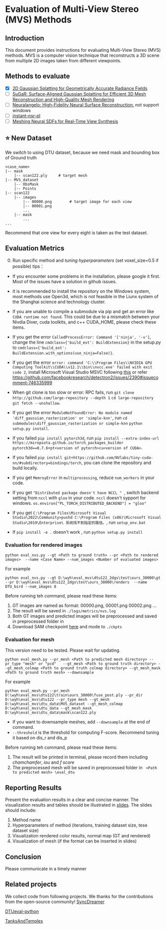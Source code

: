 # Evaluation of Multi-View Stereo (MVS) Methods

## Introduction
This document provides instructions for evaluating Multi-View Stereo (MVS) methods. MVS is a computer vision technique that reconstructs a 3D scene from multiple 2D images taken from different viewpoints.
## Methods to evaluate
- [x] [2D Gaussian Splatting for Geometrically Accurate Radiance Fields](https://github.com/hbb1/2d-gaussian-splatting)
- [ ] [SuGaR: Surface-Aligned Gaussian Splatting for Efficient 3D Mesh Reconstruction and High-Quality Mesh Rendering](https://github.com/Anttwo/SuGaR)
- [ ] [Neuralangelo: High-Fidelity Neural Surface Reconstruction.](https://github.com/NVlabs/neuralangelo) not support windows
- [ ] [instant-nsr-pl](https://github.com/bennyguo/instant-nsr-pl)
- [ ] [Meshing Neural SDFs for Real-Time View Synthesis](https://github.com/hugoycj/torch-bakedsdf)

## ⭐ New Dataset
We switch to using DTU dataset, because we need mask and bounding box of Ground truth
```
<case_name>
|-- mask
    |-- scan122.ply     # target mesh
|-- MVS_dataset
    |-- ObsMask
    |-- Points
|-- scan122
    |-- images             
        |-- 00000.png        # target image for each view
        |-- 00001.png
        ...
    |-- mask
        ...
...
```
Recommend that one view for every eight is taken as the test dataset.

## Evaluation Metrics
0. Run specific method and *tuning hyperparameters*  (set voxel_size=0.5 if possible)
tips：
- If you encounter some problems in the installation, please google it first. Most of the issues have a solution in github issues.
- It is recommended to install the repository on the Windows system, most methods use Open3d, which is not feasible in the Liunx system of the Shanghai science and technology cluster.
- If you are unable to compile a submodule via pip and get an error like ```CUDA runtime not found```. This could be due to a mismatch between your Nivdia Diver, cuda toolkits, and c++ CUDA_HOME, please check these items. 
- If you get the error ```CalledProcessError: Command '['ninja', '-v']```, change the line ```cmdclass={'build_ext': BuildExtension}``` in the setup.py to ```cmdclass={'build_ext': BuildExtension.with_options(use_ninja=False)}```.
- If you get the error ```error: command 'C:\\Program Files\\NVIDIA GPU Computing Toolkit\\CUDA\\v12.1\\bin\\nvcc.exe' failed with exit code 2```, install Microsoft Visual Studio MSVC following [this](https://blog.csdn.net/qq_21488193/article/details/134924533) or refer https://github.com/facebookresearch/detectron2/issues/2390#issuecomment-746335999
- When git clone is too slow or error: RPC fails, run ```git clone http://github.com/large-repository --depth 1```  ```cd large-repository``` ```git fetch --unshallow```.

- If you get the error ```ModuleNotFoundError: No module named 'diff_gaussian_rasterization' or 'simple-knn'```, run  ```cd submodules\diff_gaussian_rasterization or simple-knn```  ```python setup.py install```.
- If you failed ```pip install pytorch3d```, run  ```pip install --extra-index-url https://miropsota.github.io/torch_packages_builder pytorch3d==0.7.6+pt<version of pytorch>cu<version of CUDA>```.
- If you failed ```pip install git+https://github.com/NVlabs/tiny-cuda-nn/#subdirectory=bindings/torch```, you can clone the repository and build locally.
- If you get ```MemroyError``` in ```multiprocessing```, reduce `num_workers` in your code.
- If you get ```"Distributed package doesn't have NCCL " ```, switch backend setting from `nccl` with `gloo` in your code. `nccl` doesn't sypport for windows. `os.environ["PL_TORCH_DISTRIBUTED_BACKEND"] = "gloo"`
- If you get ```C:\Program Files\Microsoft Visual Studio\2022\Community>pushd C:\Program Files (x86)\Microsoft Visual Studio\2019\Enterprise\ 系统找不到指定的路径。```, run `setup_env.bat`
- If ```pip install -e .``` doesn't work , run `python setup.py install`

### Evaluation for rendered images 
```
python eval_nvs.py --gt <Path to ground truth> --pr <Path to rendered images>  --name <Case Name> --num_images <Number of evaluated images>
```
For example
```
python eval_nvs.py --gt D:\wyh\eval_mvs\dtu122_2dgs\test\ours_30000\gt --pr D:\wyh\eval_mvs\dtu122_2dgs\test\ours_30000\renders  --name DTU_bird --num_images 8

```
Before running teh command, please read these items:
1. GT images are named as format: 00000.png, 00001.png 00002.png ... 
2. The result will be saved in ```./logs/metrics/nvs.log```
3. Both GT images and predicted images will be preprocessed and saved in preprocessed folder in <Path to rendered images>
4. Download SAM checkpoint [here](https://dl.fbaipublicfiles.com/segment_anything/sam_vit_h_4b8939.pth) and mode to ```./ckpts```

### Evaluation for mesh
This version need to be tested. Please wait for updating.
```
python eval_mesh.py --pr_mesh <Path to predicted mesh directory> --pr_type "mesh" or "pcd"   --gt_mesh <Path to ground truth directory> --gt_mesh_colmap <Path to ground truth colmap directory> --gt_mesh_mask <Path to ground truth mesh> --downsample
```
For example
```
python eval_mesh.py --pr_mesh D:\wyh\eval_mvs\dtu122\train\ours_30000\fuse_post.ply --pr_dir D:\wyh\eval_mvs\dtu122 --pr_type mesh --gt_mesh D:\wyh\eval_mvs\dtu_data\MVS_dataset --gt_mesh_colmap D:\wyh\eval_mvs\dtu_data --gt_mesh_mask D:\wyh\eval_mvs\dtu_data\mask\scan122.ply
```
- If you want to downsample meshes, add ```--downsample``` at the end of command. 
- ```--threshold``` is the threshold for computing F-score. Recommend tuning it based on dis_r and dis_p 

Before running teh command, please read these items:
1. The result will be printed in terminal, please record them including *chamchamfer*, *iou* and  *f score* 
2. The preprocessed mesh will be saved in preprocessed folder in ``` <Path to predicted mesh> \eval_dtu```


## Reporting Results
Present the evaluation results in a clear and concise manner. The visualization results and tables should be illustrated in [slides](./res.pptx). 
The slides should include:
1. Method name
2. Hyperparameters of method (iterations, training dataset size, tese dataset size)
3. Visualization rendered color results, normal map  (GT and rendered)
4. Visualization of mesh (if the format can be inserted in slides)

## Conclusion
Please communicate in a timely manner

## Related projects
We collect code from following projects. We thanks for the contributions from the open-source community!
[SyncDreamer](https://github.com/liuyuan-pal/SyncDreamer/tree/main)

[DTUeval-python](https://github.com/jzhangbs/DTUeval-python)

[TanksAndTemples](https://github.com/isl-org/TanksAndTemples/tree/master)
